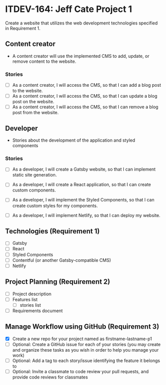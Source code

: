 # ITDEV-164: Jeff Cate Project 1
<p>Create a website that utilizes the web development technologies specified in Requirement 1. </p>
<!-- 
## Feature
*  
### Stories
- [ ] As a _, I will _, so that I can. -->

## Content creator
* A content creator will use the implemented CMS to add, update, or remove content to the website.

### Stories
- [ ] As a content creator, I will access the CMS, so that I can add a blog post to the website.
- [ ] As a content creator, I will access the CMS, so that I can update a blog post on the website.
- [ ] As a content creator, I will access the CMS, so that I can remove a blog post from the website.

## Developer
*  Stories about the development of the application and styled components
### Stories
- [ ] As a developer, I will create a Gatsby website, so that I can implement static site generation.
- [ ] As a developer, I will create a React application, so that I can create custom components.
- [ ] As a developer, I will implement the Styled Components, so that I can create custom styles for my components.
- [ ] As a developer, I will implement Netlify, so that I can deploy my website.




## Technologies (Requirement 1)

- [ ] Gatsby
- [ ] React
- [ ] Styled Components
- [ ] Contentful (or another Gatsby-compatible CMS)
- [ ] Netlify

## Project Planning (Requirement 2)

- [ ] Project description
- [ ] Features list
    - [ ] stories list
- [ ] Requirements document

## Manage Workflow using GitHub (Requirement 3)

- [x] Create a new repo for your project named as firstname-lastname-p1
- [ ] Optional: Create a GitHub issue for each of your stories (you may create and organize these tasks as you wish in order to help you manage your work)
- [ ] Optional: Add a tag to each story/issue identifying the feature it belongs to
- [ ] Optional: Invite a classmate to code review your pull requests, and provide code reviews for classmates
